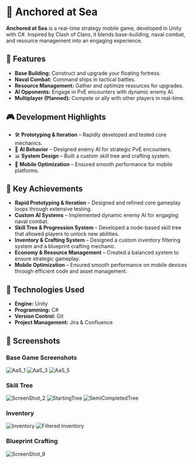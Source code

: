 # 🌊 Anchored at Sea

**Anchored at Sea**  is a real-time strategy mobile game, developed in Unity with C#. Inspired by Clash of Clans, it blends base-building, naval combat, and resource management into an engaging experience.

## 🚀 Features

- **Base Building:** Construct and upgrade your floating fortress.  
- **Naval Combat:** Command ships in tactical battles.  
- **Resource Management:** Gather and optimize resources for upgrades.  
- **AI Opponents:** Engage in PvE encounters with dynamic enemy AI.  
- **Multiplayer (Planned):** Compete or ally with other players in real-time.  

## 🎮 Development Highlights

- 🛠️ **Prototyping & Iteration** – Rapidly developed and tested core mechanics.
- 🤖 **AI Behavior** – Designed enemy AI for strategic PvE encounters.
- 📊 **System Design** – Built a custom skill tree and crafting system.
- 📱 **Mobile Optimization** – Ensured smooth performance for mobile platforms.

## 🚀 Key Achievements

- **Rapid Prototyping & Iteration** – Designed and refined core gameplay loops through extensive testing.
- **Custom AI Systems** – Implemented dynamic enemy AI for engaging naval combat.
- **Skill Tree & Progression System** – Developed a node-based skill tree that allowed players to unlock new abilities.
- **Inventory & Crafting System** – Designed a custom inventory filtering system and a blueprint crafting mechanic.
- **Economy & Resource Management** – Created a balanced system to ensure strategic gameplay.
- **Mobile Optimization** – Ensured smooth performance on mobile devices through efficient code and asset management.

## 🔧 Technologies Used

- **Engine:** Unity  
- **Programming:** C#  
- **Version Control:** Git  
- **Project Management:** Jira & Confluence  

## 📸 Screenshots

### Base Game Screenshots
![AaS_1](https://github.com/user-attachments/assets/aff32653-50e3-4c1c-a9a2-c5a74c9e74fc)
![AaS_3](https://github.com/user-attachments/assets/7ddf8609-13c2-4f5b-93fc-2493dfb4cbb7)
![AaS_5](https://github.com/user-attachments/assets/4aedd7df-d9d5-4053-ab53-719b4c00d5ec)

### Skill Tree
![ScreenShot_2](https://github.com/user-attachments/assets/30abe3f9-2e16-4f27-b1c2-357aa33a1133)
![StartingTree](https://github.com/user-attachments/assets/32e7c256-e0ff-40ae-88f2-aaa7a8fd53d4)
![SemiCompletedTree](https://github.com/user-attachments/assets/7aaa678f-14fb-471e-9b98-4e20784c64f2)

### Inventory 
![Inventory](https://github.com/user-attachments/assets/56062a35-b297-4c4d-ac28-9ef25eefd16c)
![Filtered Inventory](https://github.com/user-attachments/assets/9471e5d4-67d7-4132-9296-f239313a392e)

### Blueprint Crafting
![ScreenShot_9](https://github.com/user-attachments/assets/4b07f55e-8495-43bd-abf5-246d425da5b9)
